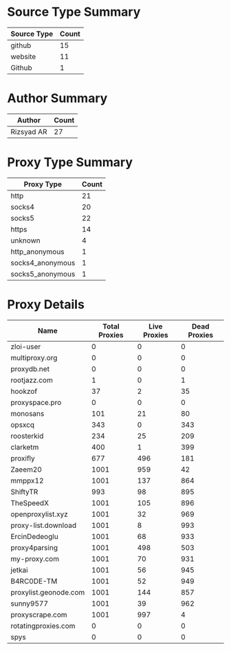 # Source Type Summary

| Source Type | Count |
|-------------|-------|
| github | 15 |
| website | 11 |
| Github | 1 |


# Author Summary

| Author | Count |
|--------|-------|
| Rizsyad AR | 27 |


# Proxy Type Summary

| Proxy Type | Count |
|------------|-------|
| http | 21 |
| socks4 | 20 |
| socks5 | 22 |
| https | 14 |
| unknown | 4 |
| http_anonymous | 1 |
| socks4_anonymous | 1 |
| socks5_anonymous | 1 |


# Proxy Details

| Name | Total Proxies | Live Proxies | Dead Proxies |
|------|---------------|--------------|---------------|
| zloi-user | 0 | 0 | 0 |
| multiproxy.org | 0 | 0 | 0 |
| proxydb.net | 0 | 0 | 0 |
| rootjazz.com | 1 | 0 | 1 |
| hookzof | 37 | 2 | 35 |
| proxyspace.pro | 0 | 0 | 0 |
| monosans | 101 | 21 | 80 |
| opsxcq | 343 | 0 | 343 |
| roosterkid | 234 | 25 | 209 |
| clarketm | 400 | 1 | 399 |
| proxifly | 677 | 496 | 181 |
| Zaeem20 | 1001 | 959 | 42 |
| mmppx12 | 1001 | 137 | 864 |
| ShiftyTR | 993 | 98 | 895 |
| TheSpeedX | 1001 | 105 | 896 |
| openproxylist.xyz | 1001 | 32 | 969 |
| proxy-list.download | 1001 | 8 | 993 |
| ErcinDedeoglu | 1001 | 68 | 933 |
| proxy4parsing | 1001 | 498 | 503 |
| my-proxy.com | 1001 | 70 | 931 |
| jetkai | 1001 | 56 | 945 |
| B4RC0DE-TM | 1001 | 52 | 949 |
| proxylist.geonode.com | 1001 | 144 | 857 |
| sunny9577 | 1001 | 39 | 962 |
| proxyscrape.com | 1001 | 997 | 4 |
| rotatingproxies.com | 0 | 0 | 0 |
| spys | 0 | 0 | 0 |
